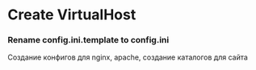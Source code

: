 # Create VirtualHost

### Rename config.ini.template to config.ini

Создание конфигов для nginx, apache, создание каталогов для сайта
